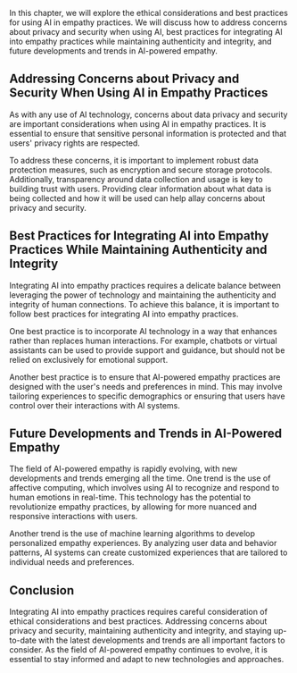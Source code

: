 
In this chapter, we will explore the ethical considerations and best practices for using AI in empathy practices. We will discuss how to address concerns about privacy and security when using AI, best practices for integrating AI into empathy practices while maintaining authenticity and integrity, and future developments and trends in AI-powered empathy.

Addressing Concerns about Privacy and Security When Using AI in Empathy Practices
---------------------------------------------------------------------------------

As with any use of AI technology, concerns about data privacy and security are important considerations when using AI in empathy practices. It is essential to ensure that sensitive personal information is protected and that users' privacy rights are respected.

To address these concerns, it is important to implement robust data protection measures, such as encryption and secure storage protocols. Additionally, transparency around data collection and usage is key to building trust with users. Providing clear information about what data is being collected and how it will be used can help allay concerns about privacy and security.

Best Practices for Integrating AI into Empathy Practices While Maintaining Authenticity and Integrity
-----------------------------------------------------------------------------------------------------

Integrating AI into empathy practices requires a delicate balance between leveraging the power of technology and maintaining the authenticity and integrity of human connections. To achieve this balance, it is important to follow best practices for integrating AI into empathy practices.

One best practice is to incorporate AI technology in a way that enhances rather than replaces human interactions. For example, chatbots or virtual assistants can be used to provide support and guidance, but should not be relied on exclusively for emotional support.

Another best practice is to ensure that AI-powered empathy practices are designed with the user's needs and preferences in mind. This may involve tailoring experiences to specific demographics or ensuring that users have control over their interactions with AI systems.

Future Developments and Trends in AI-Powered Empathy
----------------------------------------------------

The field of AI-powered empathy is rapidly evolving, with new developments and trends emerging all the time. One trend is the use of affective computing, which involves using AI to recognize and respond to human emotions in real-time. This technology has the potential to revolutionize empathy practices, by allowing for more nuanced and responsive interactions with users.

Another trend is the use of machine learning algorithms to develop personalized empathy experiences. By analyzing user data and behavior patterns, AI systems can create customized experiences that are tailored to individual needs and preferences.

Conclusion
----------

Integrating AI into empathy practices requires careful consideration of ethical considerations and best practices. Addressing concerns about privacy and security, maintaining authenticity and integrity, and staying up-to-date with the latest developments and trends are all important factors to consider. As the field of AI-powered empathy continues to evolve, it is essential to stay informed and adapt to new technologies and approaches.
